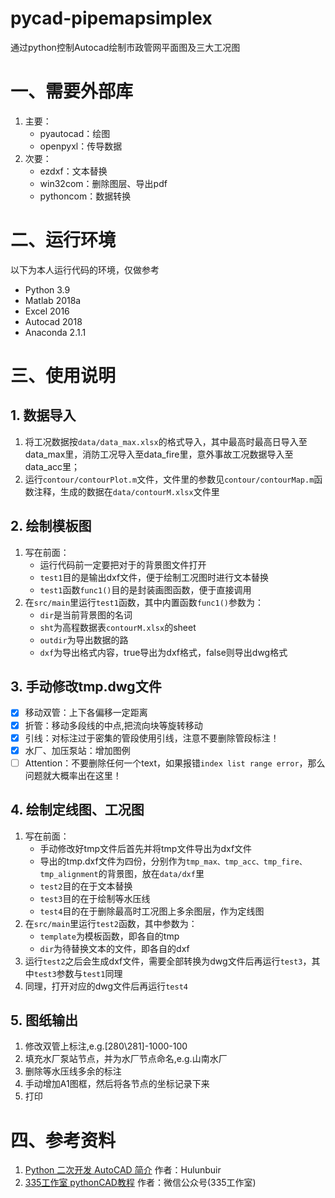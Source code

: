# pycad-pipemapsimplex
通过python控制Autocad绘制市政管网平面图及三大工况图
# 一、需要外部库
1. 主要：
    - pyautocad：绘图
    - openpyxl：传导数据
2. 次要：
    - ezdxf：文本替换
    - win32com：删除图层、导出pdf
    - pythoncom：数据转换
# 二、运行环境
以下为本人运行代码的环境，仅做参考
- Python 3.9
- Matlab 2018a
- Excel 2016
- Autocad 2018 
- Anaconda 2.1.1
# 三、使用说明
## 1. 数据导入
1. 将工况数据按`data/data_max.xlsx`的格式导入，其中最高时最高日导入至data_max里，消防工况导入至data_fire里，意外事故工况数据导入至data_acc里；
2. 运行`contour/contourPlot.m`文件，文件里的参数见`contour/contourMap.m`函数注释，生成的数据在`data/contourM.xlsx`文件里
## 2. 绘制模板图
1. 写在前面：
    - 运行代码前一定要把对于的背景图文件打开
    - `test1`目的是输出dxf文件，便于绘制工况图时进行文本替换
    - `test1`函数`func1()`目的是封装画图函数，便于直接调用
2. 在`src/main`里运行`test1`函数，其中内置函数`func1()`参数为：
    - `dir`是当前背景图的名词
    - `sht`为高程数据表`contourM.xlsx`的sheet
    - `outdir`为导出数据的路
    - `dxf`为导出格式内容，true导出为dxf格式，false则导出dwg格式 
## 3. 手动修改tmp.dwg文件
- [x] 移动双管：上下各偏移一定距离 
- [x] 折管：移动多段线的中点,把流向块等旋转移动
- [x] 引线：对标注过于密集的管段使用引线，注意不要删除管段标注！ 
- [x] 水厂、加压泵站：增加图例
- [ ] Attention：不要删除任何一个text，如果报错`index list range error`，那么问题就大概率出在这里！
## 4. 绘制定线图、工况图
1. 写在前面：
    - 手动修改好tmp文件后首先并将tmp文件导出为dxf文件
    - 导出的tmp.dxf文件为四份，分别作为`tmp_max、tmp_acc、tmp_fire、tmp_alignment`的背景图，放在`data/dxf`里
    - `test2`目的在于文本替换
    - `test3`目的在于绘制等水压线
    - `test4`目的在于删除最高时工况图上多余图层，作为定线图
2. 在`src/main`里运行`test2`函数，其中参数为：
    - `template`为模板函数，即各自的tmp
    - `dir`为待替换文本的文件，即各自的dxf
3. 运行`test2`之后会生成dxf文件，需要全部转换为dwg文件后再运行`test3`，其中`test3`参数与`test1`同理
4. 同理，打开对应的dwg文件后再运行`test4`
## 5. 图纸输出
1. 修改双管上标注,e.g.[280\281]-1000-100
2. 填充水厂泵站节点，并为水厂节点命名,e.g.山南水厂
3. 删除等水压线多余的标注
4. 手动增加A1图框，然后将各节点的坐标记录下来
5. 打印
# 四、参考资料
1. [Python 二次开发 AutoCAD 简介](https://blog.csdn.net/hulunbuir/category_8525163.html) 作者：Hulunbuir
2. [335工作室 pythonCAD教程](https://mp.weixin.qq.com/mp/appmsgalbum?__biz=Mzg2ODUzNTIwMA==&action=getalbum&album_id=1881779461612765186&scene=173&from_msgid=2247486513&from_itemidx=1&count=3&nolastread=1#wechat_redirect) 作者：微信公众号(335工作室)
